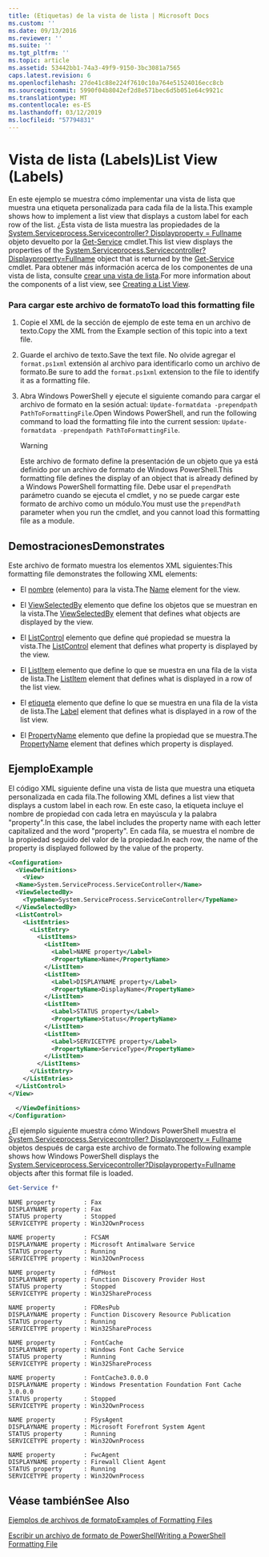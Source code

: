 ```yaml
---
title: (Etiquetas) de la vista de lista | Microsoft Docs
ms.custom: ''
ms.date: 09/13/2016
ms.reviewer: ''
ms.suite: ''
ms.tgt_pltfrm: ''
ms.topic: article
ms.assetid: 53442bb1-74a3-49f9-9150-3bc3081a7565
caps.latest.revision: 6
ms.openlocfilehash: 27de41c88e224f7610c10a764e51524016ecc8cb
ms.sourcegitcommit: 5990f04b8042ef2d8e571bec6d5b051e64c9921c
ms.translationtype: MT
ms.contentlocale: es-ES
ms.lasthandoff: 03/12/2019
ms.locfileid: "57794831"
---
```

# <a name="list-view-labels"></a><span data-ttu-id="71de7-102">Vista de lista (Labels)</span><span class="sxs-lookup"><span data-stu-id="71de7-102">List View (Labels)</span></span>

<span data-ttu-id="71de7-103">En este ejemplo se muestra cómo implementar una vista de lista que muestra una etiqueta personalizada para cada fila de la lista.</span><span class="sxs-lookup"><span data-stu-id="71de7-103">This example shows how to implement a list view that displays a custom label for each row of the list.</span></span> <span data-ttu-id="71de7-104">¿Esta vista de lista muestra las propiedades de la [System.Serviceprocess.Servicecontroller? Displayproperty = Fullname](/dotnet/api/System.ServiceProcess.ServiceController) objeto devuelto por la [Get-Service](/powershell/module/Microsoft.PowerShell.Management/Get-Service) cmdlet.</span><span class="sxs-lookup"><span data-stu-id="71de7-104">This list view displays the properties of the [System.Serviceprocess.Servicecontroller?Displayproperty=Fullname](/dotnet/api/System.ServiceProcess.ServiceController) object that is returned by the [Get-Service](/powershell/module/Microsoft.PowerShell.Management/Get-Service) cmdlet.</span></span> <span data-ttu-id="71de7-105">Para obtener más información acerca de los componentes de una vista de lista, consulte [crear una vista de lista](./creating-a-list-view.md).</span><span class="sxs-lookup"><span data-stu-id="71de7-105">For more information about the components of a list view, see [Creating a List View](./creating-a-list-view.md).</span></span>

### <a name="to-load-this-formatting-file"></a><span data-ttu-id="71de7-106">Para cargar este archivo de formato</span><span class="sxs-lookup"><span data-stu-id="71de7-106">To load this formatting file</span></span>

1. <span data-ttu-id="71de7-107">Copie el XML de la sección de ejemplo de este tema en un archivo de texto.</span><span class="sxs-lookup"><span data-stu-id="71de7-107">Copy the XML from the Example section of this topic into a text file.</span></span>

2. <span data-ttu-id="71de7-108">Guarde el archivo de texto.</span><span class="sxs-lookup"><span data-stu-id="71de7-108">Save the text file.</span></span> <span data-ttu-id="71de7-109">No olvide agregar el `format.ps1xml` extensión al archivo para identificarlo como un archivo de formato.</span><span class="sxs-lookup"><span data-stu-id="71de7-109">Be sure to add the `format.ps1xml` extension to the file to identify it as a formatting file.</span></span>

3. <span data-ttu-id="71de7-110">Abra Windows PowerShell y ejecute el siguiente comando para cargar el archivo de formato en la sesión actual: `Update-formatdata -prependpath PathToFormattingFile`.</span><span class="sxs-lookup"><span data-stu-id="71de7-110">Open Windows PowerShell, and run the following command to load the formatting file into the current session: `Update-formatdata -prependpath PathToFormattingFile`.</span></span>

   > [!WARNING]
   > <span data-ttu-id="71de7-111">Este archivo de formato define la presentación de un objeto que ya está definido por un archivo de formato de Windows PowerShell.</span><span class="sxs-lookup"><span data-stu-id="71de7-111">This formatting file defines the display of an object that is already defined by a Windows PowerShell formatting file.</span></span> <span data-ttu-id="71de7-112">Debe usar el `prependPath` parámetro cuando se ejecuta el cmdlet, y no se puede cargar este formato de archivo como un módulo.</span><span class="sxs-lookup"><span data-stu-id="71de7-112">You must use the `prependPath` parameter when you run the cmdlet, and you cannot load this formatting file as a module.</span></span>

## <a name="demonstrates"></a><span data-ttu-id="71de7-113">Demostraciones</span><span class="sxs-lookup"><span data-stu-id="71de7-113">Demonstrates</span></span>

<span data-ttu-id="71de7-114">Este archivo de formato muestra los elementos XML siguientes:</span><span class="sxs-lookup"><span data-stu-id="71de7-114">This formatting file demonstrates the following XML elements:</span></span>

- <span data-ttu-id="71de7-115">El [nombre](./name-element-for-view-format.md) (elemento) para la vista.</span><span class="sxs-lookup"><span data-stu-id="71de7-115">The [Name](./name-element-for-view-format.md) element for the view.</span></span>

- <span data-ttu-id="71de7-116">El [ViewSelectedBy](./viewselectedby-element-format.md) elemento que define los objetos que se muestran en la vista.</span><span class="sxs-lookup"><span data-stu-id="71de7-116">The [ViewSelectedBy](./viewselectedby-element-format.md) element that defines what objects are displayed by the view.</span></span>

- <span data-ttu-id="71de7-117">El [ListControl](./listcontrol-element-format.md) elemento que define qué propiedad se muestra la vista.</span><span class="sxs-lookup"><span data-stu-id="71de7-117">The [ListControl](./listcontrol-element-format.md) element that defines what property is displayed by the view.</span></span>

- <span data-ttu-id="71de7-118">El [ListItem](./listitem-element-for-listitems-for-listcontrol-format.md) elemento que define lo que se muestra en una fila de la vista de lista.</span><span class="sxs-lookup"><span data-stu-id="71de7-118">The [ListItem](./listitem-element-for-listitems-for-listcontrol-format.md) element that defines what is displayed in a row of the list view.</span></span>

- <span data-ttu-id="71de7-119">El [etiqueta](./label-element-for-listitem-for-listcontrol-format.md) elemento que define lo que se muestra en una fila de la vista de lista.</span><span class="sxs-lookup"><span data-stu-id="71de7-119">The [Label](./label-element-for-listitem-for-listcontrol-format.md) element that defines what is displayed in a row of the list view.</span></span>

- <span data-ttu-id="71de7-120">El [PropertyName](./propertyname-element-for-listitem-for-listcontrol-format.md) elemento que define la propiedad que se muestra.</span><span class="sxs-lookup"><span data-stu-id="71de7-120">The [PropertyName](./propertyname-element-for-listitem-for-listcontrol-format.md) element that defines which property is displayed.</span></span>

## <a name="example"></a><span data-ttu-id="71de7-121">Ejemplo</span><span class="sxs-lookup"><span data-stu-id="71de7-121">Example</span></span>

<span data-ttu-id="71de7-122">El código XML siguiente define una vista de lista que muestra una etiqueta personalizada en cada fila.</span><span class="sxs-lookup"><span data-stu-id="71de7-122">The following XML defines a list view that displays a custom label in each row.</span></span> <span data-ttu-id="71de7-123">En este caso, la etiqueta incluye el nombre de propiedad con cada letra en mayúscula y la palabra "property".</span><span class="sxs-lookup"><span data-stu-id="71de7-123">In this case, the label includes the property name with each letter capitalized and the word "property".</span></span> <span data-ttu-id="71de7-124">En cada fila, se muestra el nombre de la propiedad seguido del valor de la propiedad.</span><span class="sxs-lookup"><span data-stu-id="71de7-124">In each row, the name of the property is displayed followed by the value of the property.</span></span>

```xml
<Configuration>
  <ViewDefinitions>
    <View>
  <Name>System.ServiceProcess.ServiceController</Name>
  <ViewSelectedBy>
    <TypeName>System.ServiceProcess.ServiceController</TypeName>
  </ViewSelectedBy>
  <ListControl>
    <ListEntries>
      <ListEntry>
        <ListItems>
          <ListItem>
            <Label>NAME property</Label>
            <PropertyName>Name</PropertyName>
          </ListItem>
          <ListItem>
            <Label>DISPLAYNAME property</Label>
            <PropertyName>DisplayName</PropertyName>
          </ListItem>
          <ListItem>
            <Label>STATUS property</Label>
            <PropertyName>Status</PropertyName>
          </ListItem>
          <ListItem>
            <Label>SERVICETYPE property</Label>
            <PropertyName>ServiceType</PropertyName>
          </ListItem>
        </ListItems>
      </ListEntry>
    </ListEntries>
  </ListControl>
</View>

  </ViewDefinitions>
</Configuration>
```

<span data-ttu-id="71de7-125">¿El ejemplo siguiente muestra cómo Windows PowerShell muestra el [System.Serviceprocess.Servicecontroller? Displayproperty = Fullname](/dotnet/api/System.ServiceProcess.ServiceController) objetos después de carga este archivo de formato.</span><span class="sxs-lookup"><span data-stu-id="71de7-125">The following example shows how Windows PowerShell displays the [System.Serviceprocess.Servicecontroller?Displayproperty=Fullname](/dotnet/api/System.ServiceProcess.ServiceController) objects after this format file is loaded.</span></span>

```powershell
Get-Service f*
```

```output
NAME property        : Fax
DISPLAYNAME property : Fax
STATUS property      : Stopped
SERVICETYPE property : Win32OwnProcess

NAME property        : FCSAM
DISPLAYNAME property : Microsoft Antimalware Service
STATUS property      : Running
SERVICETYPE property : Win32OwnProcess

NAME property        : fdPHost
DISPLAYNAME property : Function Discovery Provider Host
STATUS property      : Stopped
SERVICETYPE property : Win32ShareProcess

NAME property        : FDResPub
DISPLAYNAME property : Function Discovery Resource Publication
STATUS property      : Running
SERVICETYPE property : Win32ShareProcess

NAME property        : FontCache
DISPLAYNAME property : Windows Font Cache Service
STATUS property      : Running
SERVICETYPE property : Win32ShareProcess

NAME property        : FontCache3.0.0.0
DISPLAYNAME property : Windows Presentation Foundation Font Cache 3.0.0.0
STATUS property      : Stopped
SERVICETYPE property : Win32OwnProcess

NAME property        : FSysAgent
DISPLAYNAME property : Microsoft Forefront System Agent
STATUS property      : Running
SERVICETYPE property : Win32OwnProcess

NAME property        : FwcAgent
DISPLAYNAME property : Firewall Client Agent
STATUS property      : Running
SERVICETYPE property : Win32OwnProcess
```

## <a name="see-also"></a><span data-ttu-id="71de7-126">Véase también</span><span class="sxs-lookup"><span data-stu-id="71de7-126">See Also</span></span>

[<span data-ttu-id="71de7-127">Ejemplos de archivos de formato</span><span class="sxs-lookup"><span data-stu-id="71de7-127">Examples of Formatting Files</span></span>](./examples-of-formatting-files.md)

[<span data-ttu-id="71de7-128">Escribir un archivo de formato de PowerShell</span><span class="sxs-lookup"><span data-stu-id="71de7-128">Writing a PowerShell Formatting File</span></span>](./writing-a-powershell-formatting-file.md)
